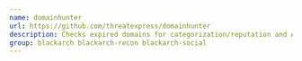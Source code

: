 ```yaml
---
name: domainhunter
url: https://github.com/threatexpress/domainhunter
description: Checks expired domains for categorization/reputation and Archive.
group: blackarch blackarch-recon blackarch-social
---
```

